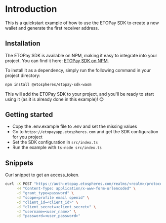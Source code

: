 
# Introduction

This is a quickstart example of how to use the ETOPay SDK to create a new wallet and generate the first receiver address.

## Installation

The ETOPay SDK is available on NPM, making it easy to integrate into your project. You can find it here: [ETOPay SDK on NPM](https://www.npmjs.com/package/@etospheres/etopay-sdk-wasm).

To install it as a dependency, simply run the following command in your project directory: 

```bash
npm install @etospheres/etopay-sdk-wasm
```

This will add the ETOPay SDK to your project, and you'll be ready to start using it (as it is already done in this example)! 😊

## Getting started

- Copy the .env.example file to .env and set the missing values
- Go to `https://etopayapp.etospheres.com` and get the SDK configuration for you project
- Set the SDK configuration in `src/index.ts`
- Run the example with `ts-node src/index.ts`

## Snippets

Curl snippet to get an access_token.

```bash
curl -X POST "https://auth-etopay.etospheres.com/realms/<realm>/protocol/openid-connect/token" \
     -H "Content-Type: application/x-www-form-urlencoded" \
     -d "grant_type=password" \
     -d "scope=profile email openid" \
     -d "client_id=<client_id>" \
     -d "client_secret=<client_secret>" \
     -d "username=<user_name>" \
     -d "password=<user_password>"
```

